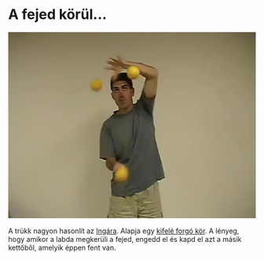 # A fejed körül…

![aroundhead](/resources/videos/poster/aroundhead.jpg)

A trükk nagyon hasonlít az [Ingára](inga.md). Alapja egy [kifelé forgó kör](kor-kifele.md). A lényeg, hogy amikor a labda megkerüli a fejed, engedd el és kapd el azt a másik kettőből, amelyik éppen fent van.

